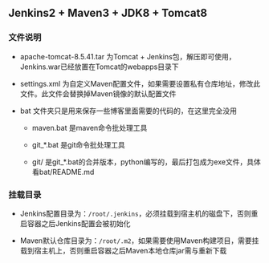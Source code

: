 Jenkins2 + Maven3 + JDK8 + Tomcat8
---

### 文件说明

* apache-tomcat-8.5.41.tar 为Tomcat + Jenkins包，解压即可使用，Jenkins.war已经放置在Tomcat的webapps目录下

* settings.xml 为自定义Maven配置文件，如果需要设置私有仓库地址，修改此文件。此文件会替换掉Maven镜像的默认配置文件

* bat 文件夹只是用来保存一些博客里面需要的代码的，在这里完全没用

    * maven.bat 是maven命令批处理工具

    * git_*.bat 是git命令批处理工具

    * git/ 是git_*.bat的合并版本，python编写的，最后打包成为exe文件，具体看bat/README.md


### 挂载目录

* Jenkins配置目录为：```/root/.jenkins```，必须挂载到宿主机的磁盘下，否则重启容器之后Jenkins配置会被初始化

* Maven默认仓库目录为：```/root/.m2```，如果需要使用Maven构建项目，需要挂载到宿主机上，否则重启容器之后Maven本地仓库jar需与重新下载
